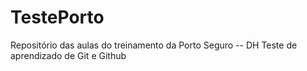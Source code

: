 # TestePorto
Repositório das aulas do treinamento da Porto Seguro -- DH
Teste de aprendizado de Git e Github
